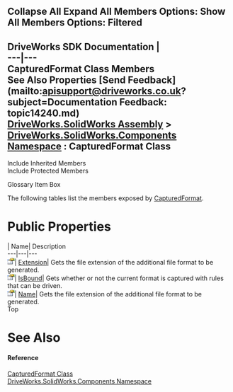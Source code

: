 Collapse All Expand All Members Options: Show All  Members Options: Filtered   
---  
DriveWorks SDK Documentation  |   
---|---  
CapturedFormat Class Members   
See Also Properties [Send Feedback](mailto:apisupport@driveworks.co.uk?subject=Documentation Feedback: topic14240.md)  
[DriveWorks.SolidWorks Assembly](topic13342.md) > [DriveWorks.SolidWorks.Components Namespace](topic13925.md) : CapturedFormat Class  
---  
  
Include Inherited Members    
Include Protected Members  


Glossary Item Box

The following tables list the members exposed by [CapturedFormat](topic14240.md).

# Public Properties

| Name| Description  
---|---|---  
![Public Property](dotnetimages/publicProperty.gif)| [Extension](topic14246.md)| Gets the file extension of the additional file format to be generated.   
![Public Property](dotnetimages/publicProperty.gif)| [IsBound](topic14247.md)| Gets whether or not the current format is captured with rules that can be driven.   
![Public Property](dotnetimages/publicProperty.gif)| [Name](topic14248.md)| Gets the file extension of the additional file format to be generated.   
Top

# See Also

#### Reference

[CapturedFormat Class](topic14240.md)   
[DriveWorks.SolidWorks.Components Namespace](topic13925.md)


